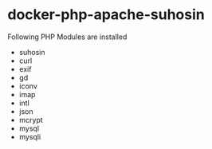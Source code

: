 # docker-php-apache-suhosin

Following PHP Modules are installed

* suhosin
* curl
* exif
* gd
* iconv
* imap
* intl
* json
* mcrypt
* mysql
* mysqli
